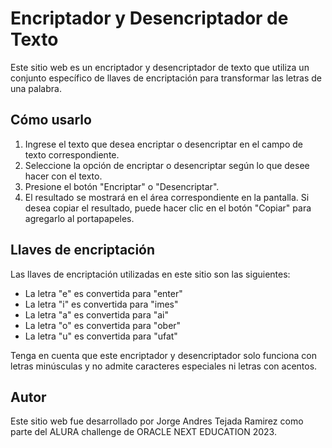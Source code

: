 # Encriptador y Desencriptador de Texto

Este sitio web es un encriptador y desencriptador de texto que utiliza un conjunto específico de llaves de encriptación para transformar las letras de una palabra.

## Cómo usarlo

1. Ingrese el texto que desea encriptar o desencriptar en el campo de texto correspondiente.
2. Seleccione la opción de encriptar o desencriptar según lo que desee hacer con el texto.
3. Presione el botón "Encriptar" o "Desencriptar".
4. El resultado se mostrará en el área correspondiente en la pantalla. Si desea copiar el resultado, puede hacer clic en el botón "Copiar" para agregarlo al portapapeles.

## Llaves de encriptación

Las llaves de encriptación utilizadas en este sitio son las siguientes:

- La letra "e" es convertida para "enter"
- La letra "i" es convertida para "imes"
- La letra "a" es convertida para "ai"
- La letra "o" es convertida para "ober"
- La letra "u" es convertida para "ufat"

Tenga en cuenta que este encriptador y desencriptador solo funciona con letras minúsculas y no admite caracteres especiales ni letras con acentos.

## Autor

Este sitio web fue desarrollado por Jorge Andres Tejada Ramirez como parte del ALURA challenge de ORACLE NEXT EDUCATION 2023.
